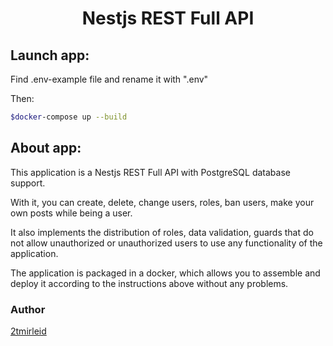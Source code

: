 <h1 align="center">Nestjs REST Full API</h1>

<h2>Launch app:</h2>
<p>Find .env-example file and rename it with ".env"</p>
<p>Then:</p>



```bash
$docker-compose up --build
```

<h2>About app:</h2>
<p>This application is a Nestjs REST Full API with PostgreSQL database support.</p>
<p>With it, you can create, delete, change users, roles, ban users, make your own posts while being a user.</p>
<p>It also implements the distribution of roles, data validation, guards that do not allow unauthorized or unauthorized users to use any functionality of the application.
</p>
<p>The application is packaged in a docker, which allows you to assemble and deploy it according to the instructions above without any problems.</p>

<h3>Author</h3>
<a href="https://t.me/Tutmirleid">2tmirleid</a><br>

